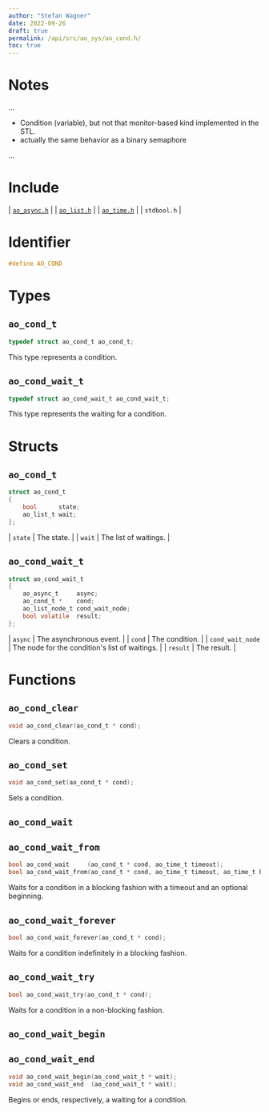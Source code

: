 ```yaml
---
author: "Stefan Wagner"
date: 2022-09-26
draft: true
permalink: /api/src/ao_sys/ao_cond.h/
toc: true
---
```


# Notes

...

- Condition (variable), but not that monitor-based kind implemented in the STL.
- actually the same behavior as a binary semaphore

...

# Include

| [`ao_async.h`](ao_async.h.md) |
| [`ao_list.h`](../ao/ao_list.h.md) |
| [`ao_time.h`](ao_time.h.md) |
| `stdbool.h` |

# Identifier

```c
#define AO_COND
```

# Types

## `ao_cond_t`

```c
typedef struct ao_cond_t ao_cond_t;
```

This type represents a condition.

## `ao_cond_wait_t`

```c
typedef struct ao_cond_wait_t ao_cond_wait_t;
```

This type represents the waiting for a condition.

# Structs

## `ao_cond_t`

```c
struct ao_cond_t
{
    bool      state;
    ao_list_t wait;
};
```

| `state` | The state. |
| `wait` | The list of waitings. |

## `ao_cond_wait_t`

```c
struct ao_cond_wait_t
{
    ao_async_t     async;
    ao_cond_t *    cond;
    ao_list_node_t cond_wait_node;
    bool volatile  result;
};
```

| `async` | The asynchronous event. |
| `cond` | The condition. |
| `cond_wait_node` | The node for the condition's list of waitings. |
| `result` | The result. |

# Functions

## `ao_cond_clear`

```c
void ao_cond_clear(ao_cond_t * cond);
```

Clears a condition.

## `ao_cond_set`

```c
void ao_cond_set(ao_cond_t * cond);
```

Sets a condition.

## `ao_cond_wait`
## `ao_cond_wait_from`

```c
bool ao_cond_wait     (ao_cond_t * cond, ao_time_t timeout);
bool ao_cond_wait_from(ao_cond_t * cond, ao_time_t timeout, ao_time_t beginning);
```

Waits for a condition in a blocking fashion with a timeout and an optional beginning.

## `ao_cond_wait_forever`

```c
bool ao_cond_wait_forever(ao_cond_t * cond);
```

Waits for a condition indefinitely in a blocking fashion.

## `ao_cond_wait_try`

```c
bool ao_cond_wait_try(ao_cond_t * cond);
```

Waits for a condition in a non-blocking fashion.

## `ao_cond_wait_begin`
## `ao_cond_wait_end`

```c
void ao_cond_wait_begin(ao_cond_wait_t * wait);
void ao_cond_wait_end  (ao_cond_wait_t * wait);
```

Begins or ends, respectively, a waiting for a condition.
